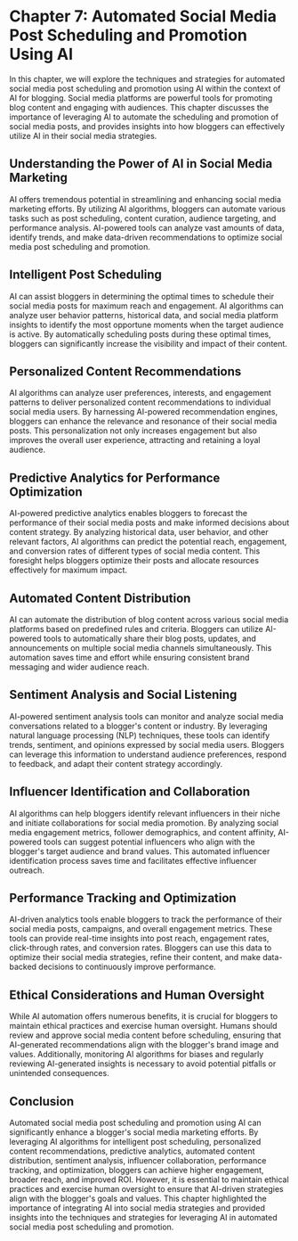 Chapter 7: Automated Social Media Post Scheduling and Promotion Using AI
========================================================================

In this chapter, we will explore the techniques and strategies for automated social media post scheduling and promotion using AI within the context of AI for blogging. Social media platforms are powerful tools for promoting blog content and engaging with audiences. This chapter discusses the importance of leveraging AI to automate the scheduling and promotion of social media posts, and provides insights into how bloggers can effectively utilize AI in their social media strategies.

Understanding the Power of AI in Social Media Marketing
-------------------------------------------------------

AI offers tremendous potential in streamlining and enhancing social media marketing efforts. By utilizing AI algorithms, bloggers can automate various tasks such as post scheduling, content curation, audience targeting, and performance analysis. AI-powered tools can analyze vast amounts of data, identify trends, and make data-driven recommendations to optimize social media post scheduling and promotion.

Intelligent Post Scheduling
---------------------------

AI can assist bloggers in determining the optimal times to schedule their social media posts for maximum reach and engagement. AI algorithms can analyze user behavior patterns, historical data, and social media platform insights to identify the most opportune moments when the target audience is active. By automatically scheduling posts during these optimal times, bloggers can significantly increase the visibility and impact of their content.

Personalized Content Recommendations
------------------------------------

AI algorithms can analyze user preferences, interests, and engagement patterns to deliver personalized content recommendations to individual social media users. By harnessing AI-powered recommendation engines, bloggers can enhance the relevance and resonance of their social media posts. This personalization not only increases engagement but also improves the overall user experience, attracting and retaining a loyal audience.

Predictive Analytics for Performance Optimization
-------------------------------------------------

AI-powered predictive analytics enables bloggers to forecast the performance of their social media posts and make informed decisions about content strategy. By analyzing historical data, user behavior, and other relevant factors, AI algorithms can predict the potential reach, engagement, and conversion rates of different types of social media content. This foresight helps bloggers optimize their posts and allocate resources effectively for maximum impact.

Automated Content Distribution
------------------------------

AI can automate the distribution of blog content across various social media platforms based on predefined rules and criteria. Bloggers can utilize AI-powered tools to automatically share their blog posts, updates, and announcements on multiple social media channels simultaneously. This automation saves time and effort while ensuring consistent brand messaging and wider audience reach.

Sentiment Analysis and Social Listening
---------------------------------------

AI-powered sentiment analysis tools can monitor and analyze social media conversations related to a blogger's content or industry. By leveraging natural language processing (NLP) techniques, these tools can identify trends, sentiment, and opinions expressed by social media users. Bloggers can leverage this information to understand audience preferences, respond to feedback, and adapt their content strategy accordingly.

Influencer Identification and Collaboration
-------------------------------------------

AI algorithms can help bloggers identify relevant influencers in their niche and initiate collaborations for social media promotion. By analyzing social media engagement metrics, follower demographics, and content affinity, AI-powered tools can suggest potential influencers who align with the blogger's target audience and brand values. This automated influencer identification process saves time and facilitates effective influencer outreach.

Performance Tracking and Optimization
-------------------------------------

AI-driven analytics tools enable bloggers to track the performance of their social media posts, campaigns, and overall engagement metrics. These tools can provide real-time insights into post reach, engagement rates, click-through rates, and conversion rates. Bloggers can use this data to optimize their social media strategies, refine their content, and make data-backed decisions to continuously improve performance.

Ethical Considerations and Human Oversight
------------------------------------------

While AI automation offers numerous benefits, it is crucial for bloggers to maintain ethical practices and exercise human oversight. Humans should review and approve social media content before scheduling, ensuring that AI-generated recommendations align with the blogger's brand image and values. Additionally, monitoring AI algorithms for biases and regularly reviewing AI-generated insights is necessary to avoid potential pitfalls or unintended consequences.

Conclusion
----------

Automated social media post scheduling and promotion using AI can significantly enhance a blogger's social media marketing efforts. By leveraging AI algorithms for intelligent post scheduling, personalized content recommendations, predictive analytics, automated content distribution, sentiment analysis, influencer collaboration, performance tracking, and optimization, bloggers can achieve higher engagement, broader reach, and improved ROI. However, it is essential to maintain ethical practices and exercise human oversight to ensure that AI-driven strategies align with the blogger's goals and values. This chapter highlighted the importance of integrating AI into social media strategies and provided insights into the techniques and strategies for leveraging AI in automated social media post scheduling and promotion.
